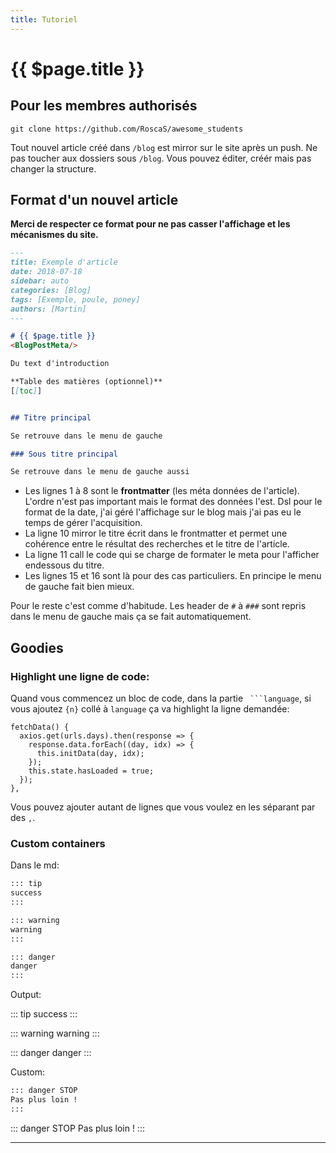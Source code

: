 ```yaml
---
title: Tutoriel
---
```


# {{ $page.title }}

## Pour les membres authorisés

`git clone https://github.com/RoscaS/awesome_students`

Tout nouvel article créé dans `/blog` est mirror sur le site après un push.
Ne pas toucher aux dossiers sous `/blog`. Vous pouvez éditer, créér mais pas changer la structure.

## Format d'un nouvel article
**Merci de respecter ce format pour ne pas casser l'affichage et les mécanismes du site.**

```md
---
title: Exemple d'article
date: 2018-07-18
sidebar: auto
categories: [Blog]
tags: [Exemple, poule, poney]
authors: [Martin]
---

# {{ $page.title }}
<BlogPostMeta/>

Du text d'introduction

**Table des matières (optionnel)**
[[toc]] 


## Titre principal

Se retrouve dans le menu de gauche

### Sous titre principal

Se retrouve dans le menu de gauche aussi
```

* Les lignes 1 à 8 sont le **frontmatter** (les méta données de l'article). L'ordre n'est pas important mais le format des données l'est. Dsl pour le format de la date, j'ai géré l'affichage sur le blog mais j'ai pas eu le temps de gérer l'acquisition.  
* La ligne 10 mirror le titre écrit dans le frontmatter et permet une cohérence entre le résultat des recherches et le titre de l'article.
* La ligne 11 call le code qui se charge de formater le meta pour l'afficher endessous du titre.
* Les lignes 15 et 16 sont là pour des cas particuliers. En principe le menu de gauche fait bien mieux.

Pour le reste c'est comme d'habitude. Les header de `#` à `###` sont repris dans le menu de gauche mais ça se fait automatiquement.

## Goodies 

### Highlight une ligne de code:

Quand vous commencez un bloc de code, dans la partie ` ```language`, si vous ajoutez `{n}` collé à `language` ça va highlight la ligne demandée:

```javascript{3}
fetchData() {
  axios.get(urls.days).then(response => {
    response.data.forEach((day, idx) => {
      this.initData(day, idx);
    });
    this.state.hasLoaded = true;
  });
},
```

Vous pouvez ajouter autant de lignes que vous voulez en les séparant par des `,`.

### Custom containers

Dans le md:

```md
::: tip
success
:::

::: warning
warning
:::

::: danger
danger
:::
```

Output:

::: tip
success
:::

::: warning
warning
:::

::: danger
danger
:::

Custom:

```md
::: danger STOP
Pas plus loin !
:::
```

::: danger STOP
Pas plus loin !
:::

---
